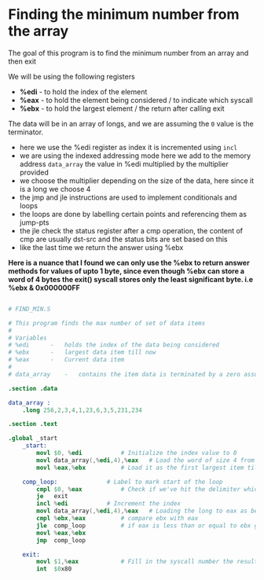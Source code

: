 # Finding the minimum number from the array

The goal of this program is to find the minimum number from an array and then exit

We will be using the following registers
* __%edi__ - to hold the index of the element
* __%eax__ - to hold the element being considered / to indicate which syscall 
* __%ebx__ - to hold the largest element / the return after calling exit

The data will be in an array of longs, and we are assuming the `0` value is the 
terminator.

* here we use the %edi register as index it is incremented using `incl`
* we are using the indexed addressing mode here we add to the memory address `data_array` the value in %edi multiplied by the multiplier provided
* we choose the multiplier depending on the size of the data, here since it is a long we choose 4
* the jmp and jle instructions are used to implement conditionals and loops
* the loops are done by labelling certain points and referencing them as jump-pts
* the jle check the status register after a cmp operation, the content of cmp are usually dst-src and the status bits are set based on this
* like the last time we return the answer using %ebx

__Here is a nuance that I found we can only use the %ebx to return answer methods 
for values of upto 1 byte, since even though %ebx can store a word of 4 bytes the 
exit() syscall stores only the least significant byte. i.e %ebx & 0x000000FF__

```gnuassembler

# FIND_MIN.S

# This program finds the max number of set of data items
#
# Variables
# %edi		-	holds the index of the data being considered
# %ebx		- 	largest data item till now
# %eax		- 	Current data item
# 
# data_array	-	contains the item data is terminated by a zero assuming the items are all positive

.section .data

data_array :
	.long 256,2,3,4,1,23,6,3,5,231,234

.section .text

.global _start 
	_start:
		movl $0, %edi			# Initialize the index value to 0
		movl data_array(,%edi,4),%eax	# Load the word of size 4 from position edi from start of data_array
		movl %eax,%ebx			# Load it as the first largest item till now

	comp_loop:				# Label to mark start of the loop
		cmpl $0, %eax			# Check if we've hit the delimiter which we set as 0 
		je   exit
		incl %edi			# Increment the index
		movl data_array(,%edi,4),%eax	# Loading the long to eax as before
		cmpl %ebx,%eax			# compare ebx with eax
		jle  comp_loop			# if eax is less than or equal to ebx go to next iteration
		movl %eax,%ebx
		jmp  comp_loop

	exit:
		movl $1,%eax			# Fill in the syscall number the result is already in ebx just echo it after executing
		int  $0x80
		
		
```

